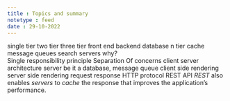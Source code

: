 ```yaml
---
title : Topics and summary
notetype : feed
date : 29-10-2022
---
```



single tier 
two tier
three tier
	front end
	backend 
	database
n tier
	cache
	message queues
	search servers
 why?	
	 Single responsibility principle
	 Separation Of concerns
client server architecture
	server be it a database, message queue
	client side rendering
	server side rendering
	request response
	HTTP protocol
REST API
	_REST_ also enables _servers_ to _cache_ the response that improves the application’s performance.
	
